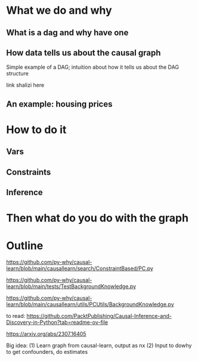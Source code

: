 # What we do and why

## What is a dag and why have one

## How data tells us about the causal graph

Simple example of a DAG; intuition about how it tells us about the DAG structure

link shalizi here

## An example: housing prices

# How to do it

## Vars

## Constraints

## Inference

# Then what do you do with the graph

# Outline

https://github.com/py-why/causal-learn/blob/main/causallearn/search/ConstraintBased/PC.py

https://github.com/py-why/causal-learn/blob/main/tests/TestBackgroundKnowledge.py

https://github.com/py-why/causal-learn/blob/main/causallearn/utils/PCUtils/BackgroundKnowledge.py

to read: https://github.com/PacktPublishing/Causal-Inference-and-Discovery-in-Python?tab=readme-ov-file

https://arxiv.org/abs/2307.16405

Big idea: (1) Learn graph from causal-learn, output as nx (2) Input to dowhy to get confounders, do estimates 
